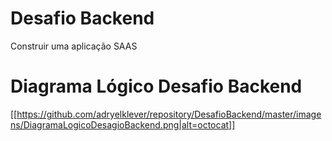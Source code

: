 # Desafio Backend
Construir uma aplicação SAAS

# Diagrama Lógico Desafio Backend
[[https://github.com/adryelklever/repository/DesafioBackend/master/imagens/DiagramaLogicoDesagioBackend.png|alt=octocat]]
